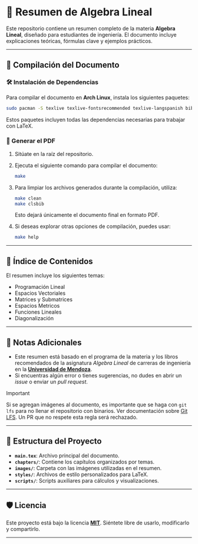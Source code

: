 # 📘 Resumen de Algebra Lineal

Este repositorio contiene un resumen completo de la materia **Algebra Lineal**, diseñado para estudiantes de ingeniería. El documento incluye explicaciones teóricas, fórmulas clave y ejemplos prácticos.

---

## 🚀 Compilación del Documento

### 🛠️ Instalación de Dependencias

Para compilar el documento en **Arch Linux**, instala los siguientes paquetes:

```sh
sudo pacman -S texlive texlive-fontsrecommended texlive-langspanish biber
```

Estos paquetes incluyen todas las dependencias necesarias para trabajar con LaTeX.

### 📄 Generar el PDF

1. Sitúate en la raíz del repositorio.
2. Ejecuta el siguiente comando para compilar el documento:

   ```sh
   make
   ```

3. Para limpiar los archivos generados durante la compilación, utiliza:

   ```sh
   make clean
   make clsbib
   ```

   Esto dejará únicamente el documento final en formato PDF.

4. Si deseas explorar otras opciones de compilación, puedes usar:

   ```sh
   make help
   ```

---

## 📑 Índice de Contenidos

El resumen incluye los siguientes temas:

- Programación Lineal
- Espacios Vectoriales
- Matrices y Submatrices
- Espacios Metricos
- Funciones Lineales
- Diagonalización

---

## 📝 Notas Adicionales

- Este resumen está basado en el programa de la materia y los libros recomendados de la asignatura _Algebra Lineal_ de carreras de ingeniería en la **[Universidad de Mendoza](https://um.edu.ar/)**.
- Si encuentras algún error o tienes sugerencias, no dudes en abrir un _issue_ o enviar un _pull request_.

> [!IMPORTANT]
> Si se agregan imágenes al documento, es importante que se haga con `git lfs` para no llenar el repositorio con binarios. Ver documentación sobre [Git LFS](https://docs.github.com/en/repositories/working-with-files/managing-large-files/installing-git-large-file-storage).
> Un PR que no respete esta regla será rechazado.

---

## 📂 Estructura del Proyecto

- **`main.tex`**: Archivo principal del documento.
- **`chapters/`**: Contiene los capítulos organizados por temas.
- **`images/`**: Carpeta con las imágenes utilizadas en el resumen.
- **`styles/`**: Archivos de estilo personalizados para LaTeX.
- **`scripts/`**: Scripts auxiliares para cálculos y visualizaciones.

---

## 🛡️ Licencia

Este proyecto está bajo la licencia **[MIT](LICENSE)**. Siéntete libre de usarlo, modificarlo y compartirlo.

---
